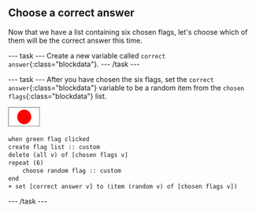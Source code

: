 ## Choose a correct answer

Now that we have a list containing six chosen flags, let's choose which of them will be the correct answer this time.

--- task ---
Create a new variable called `correct answer`{:class="blockdata"}.
--- /task ---

--- task ---
After you have chosen the six flags, set the `correct answer`{:class="blockdata"} variable to be a random item from the `chosen flags`{:class="blockdata"} list.

![Flag sprite](images/flag-sprite.png)

```blocks
when green flag clicked
create flag list :: custom
delete (all v) of [chosen flags v]
repeat (6)
    choose random flag :: custom
end
+ set [correct answer v] to (item (random v) of [chosen flags v])
```
--- /task ---
